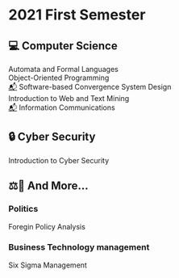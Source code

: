 2021 First Semester
=============

:computer: Computer Science
-------------
Automata and Formal Languages </br>
Object-Oriented Programming </br> [📬](https://github.com/newave986/Semester-Assignments/tree/master/2021-1%20Object-Oriented%20Programming)
Software-based Convergence System Design </br>
Introduction to Web and Text Mining </br> [📬](https://github.com/newave986/Semester-Assignments/tree/master/2021-1%20Web%20and%20Text%20Mining)
Information Communications

🔒 Cyber Security
-------------
Introduction to Cyber Security 

⚖️🌌 And More...
-------------
### Politics
Foregin Policy Analysis
### Business Technology management
Six Sigma Management




